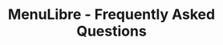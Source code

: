 ---
title: MenuLibre - Frequently Asked Questions
permalink: "/menulibre_faq/"
redirect_to: https://github.com/bluesabre/menulibre/wiki/Frequently-Asked-Questions
---